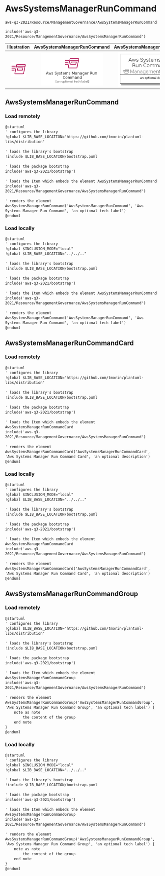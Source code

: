 # AwsSystemsManagerRunCommand


```text
aws-q3-2021/Resource/ManagementGovernance/AwsSystemsManagerRunCommand
```

```text
include('aws-q3-2021/Resource/ManagementGovernance/AwsSystemsManagerRunCommand')
```



| Illustration | AwsSystemsManagerRunCommand | AwsSystemsManagerRunCommandCard | AwsSystemsManagerRunCommandGroup |
| :---: | :---: | :---: | :---: |
| ![illustration for Illustration](../../../aws-q3-2021/Resource/ManagementGovernance/AwsSystemsManagerRunCommand.png) | ![illustration for AwsSystemsManagerRunCommand](../../../aws-q3-2021/Resource/ManagementGovernance/AwsSystemsManagerRunCommand.Local.png) | ![illustration for AwsSystemsManagerRunCommandCard](../../../aws-q3-2021/Resource/ManagementGovernance/AwsSystemsManagerRunCommandCard.Local.png) | ![illustration for AwsSystemsManagerRunCommandGroup](../../../aws-q3-2021/Resource/ManagementGovernance/AwsSystemsManagerRunCommandGroup.Local.png) |




## AwsSystemsManagerRunCommand

### Load remotely
```plantuml
@startuml
' configures the library
!global $LIB_BASE_LOCATION="https://github.com/tmorin/plantuml-libs/distribution"

' loads the library's bootstrap
!include $LIB_BASE_LOCATION/bootstrap.puml

' loads the package bootstrap
include('aws-q3-2021/bootstrap')

' loads the Item which embeds the element AwsSystemsManagerRunCommand
include('aws-q3-2021/Resource/ManagementGovernance/AwsSystemsManagerRunCommand')

' renders the element
AwsSystemsManagerRunCommand('AwsSystemsManagerRunCommand', 'Aws Systems Manager Run Command', 'an optional tech label')
@enduml
```

### Load locally
```plantuml
@startuml
' configures the library
!global $INCLUSION_MODE="local"
!global $LIB_BASE_LOCATION="../../.."

' loads the library's bootstrap
!include $LIB_BASE_LOCATION/bootstrap.puml

' loads the package bootstrap
include('aws-q3-2021/bootstrap')

' loads the Item which embeds the element AwsSystemsManagerRunCommand
include('aws-q3-2021/Resource/ManagementGovernance/AwsSystemsManagerRunCommand')

' renders the element
AwsSystemsManagerRunCommand('AwsSystemsManagerRunCommand', 'Aws Systems Manager Run Command', 'an optional tech label')
@enduml
```

## AwsSystemsManagerRunCommandCard

### Load remotely
```plantuml
@startuml
' configures the library
!global $LIB_BASE_LOCATION="https://github.com/tmorin/plantuml-libs/distribution"

' loads the library's bootstrap
!include $LIB_BASE_LOCATION/bootstrap.puml

' loads the package bootstrap
include('aws-q3-2021/bootstrap')

' loads the Item which embeds the element AwsSystemsManagerRunCommandCard
include('aws-q3-2021/Resource/ManagementGovernance/AwsSystemsManagerRunCommand')

' renders the element
AwsSystemsManagerRunCommandCard('AwsSystemsManagerRunCommandCard', 'Aws Systems Manager Run Command Card', 'an optional description')
@enduml
```

### Load locally
```plantuml
@startuml
' configures the library
!global $INCLUSION_MODE="local"
!global $LIB_BASE_LOCATION="../../.."

' loads the library's bootstrap
!include $LIB_BASE_LOCATION/bootstrap.puml

' loads the package bootstrap
include('aws-q3-2021/bootstrap')

' loads the Item which embeds the element AwsSystemsManagerRunCommandCard
include('aws-q3-2021/Resource/ManagementGovernance/AwsSystemsManagerRunCommand')

' renders the element
AwsSystemsManagerRunCommandCard('AwsSystemsManagerRunCommandCard', 'Aws Systems Manager Run Command Card', 'an optional description')
@enduml
```

## AwsSystemsManagerRunCommandGroup

### Load remotely
```plantuml
@startuml
' configures the library
!global $LIB_BASE_LOCATION="https://github.com/tmorin/plantuml-libs/distribution"

' loads the library's bootstrap
!include $LIB_BASE_LOCATION/bootstrap.puml

' loads the package bootstrap
include('aws-q3-2021/bootstrap')

' loads the Item which embeds the element AwsSystemsManagerRunCommandGroup
include('aws-q3-2021/Resource/ManagementGovernance/AwsSystemsManagerRunCommand')

' renders the element
AwsSystemsManagerRunCommandGroup('AwsSystemsManagerRunCommandGroup', 'Aws Systems Manager Run Command Group', 'an optional tech label') {
    note as note
        the content of the group
    end note
}
@enduml
```

### Load locally
```plantuml
@startuml
' configures the library
!global $INCLUSION_MODE="local"
!global $LIB_BASE_LOCATION="../../.."

' loads the library's bootstrap
!include $LIB_BASE_LOCATION/bootstrap.puml

' loads the package bootstrap
include('aws-q3-2021/bootstrap')

' loads the Item which embeds the element AwsSystemsManagerRunCommandGroup
include('aws-q3-2021/Resource/ManagementGovernance/AwsSystemsManagerRunCommand')

' renders the element
AwsSystemsManagerRunCommandGroup('AwsSystemsManagerRunCommandGroup', 'Aws Systems Manager Run Command Group', 'an optional tech label') {
    note as note
        the content of the group
    end note
}
@enduml
```

